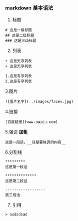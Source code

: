 ### markdown  基本语法

1. 标题
```
# 这是一级标题
## 这是二级标题
### 这是三级标题
```

2. 列表

```
+ 这是无序列表
+ 这是无序列表
```


```
1.这是有序列表
2.这是有序列表
```

3.图片
```
![图片名字](../images/faces.jpg)
```


4.链接
```
[百度链接](www.baidu.com)
```

5.强调 __加粗__

```
这是一段话，__我是要强调的内容__
```

6.分割线

```
*********
这是第一段话

**************
这是第二段话

------------------
第三段话
```

7. 引用

```
> asdadsad
```